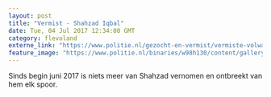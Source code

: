 ```yaml
---
layout: post
title: "Vermist - Shahzad Iqbal"
date: Tue, 04 Jul 2017 12:34:00 GMT
category: flevoland
externe_link: "https://www.politie.nl/gezocht-en-vermist/vermiste-volwassenen/2017/juli/shahzad-iqbal.html"
feature_image: "https://www.politie.nl/binaries/w98h130/content/gallery/politie/vermist/vermiste-volwassenen/2017/juli/iqbal-shahzad-1.jpg"
---
```


Sinds begin juni 2017 is niets meer van Shahzad vernomen en ontbreekt van hem elk spoor.

